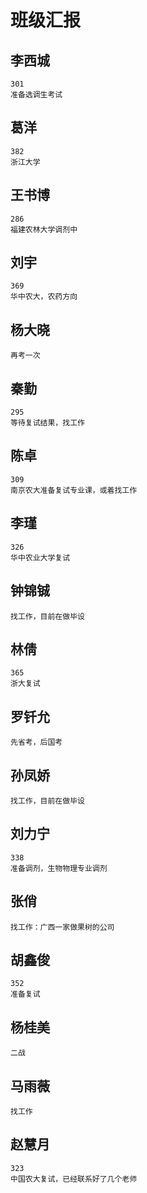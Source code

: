 # 班级汇报

## 李西城

    301
    准备选调生考试

## 葛洋

    382
    浙江大学

## 王书博

    286
    福建农林大学调剂中

## 刘宇

    369
    华中农大，农药方向

## 杨大晓

    再考一次

## 秦勤

    295
    等待复试结果，找工作

## 陈卓

    309
    南京农大准备复试专业课，或着找工作

## 李瑾

    326
    华中农业大学复试

## 钟锦铖

    找工作，目前在做毕设

## 林倩

    365
    浙大复试

## 罗钎允

    先省考，后国考

## 孙凤娇

    找工作，目前在做毕设

## 刘力宁

    338
    准备调剂，生物物理专业调剂

## 张俏

    找工作：广西一家做果树的公司

## 胡鑫俊

    352
    准备复试

## 杨桂美

    二战

## 马雨薇

    找工作

## 赵慧月

    323
    中国农大复试，已经联系好了几个老师
